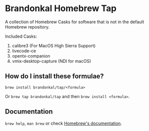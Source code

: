 # Brandonkal Homebrew Tap

A collection of Homebrew Casks for software that is not in the default Homebrew repository.

Included Casks:

1. calibre3 (For MacOS High Sierra Support)
2. livecode-ce
3. opentx-companion
4. vmix-desktop-capture (NDI for macOS)

## How do I install these formulae?
`brew install brandonkal/tap/<formula>`

Or `brew tap brandonkal/tap` and then `brew install <formula>`.

## Documentation
`brew help`, `man brew` or check [Homebrew's documentation](https://docs.brew.sh).
